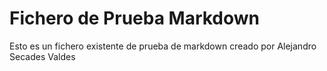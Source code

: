 # Fichero de Prueba Markdown
Esto es un fichero existente de prueba  de markdown creado por 
Alejandro Secades Valdes
